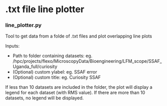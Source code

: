 # .txt file line plotter

### line_plotter.py
Tool to get data from a folde of .txt files and plot overlapping line plots

Inputs:
- Path to folder containing datasets: eg. /hpc/projects/flexo/MicroscopyData/Bioengineering/LFM_scope/SSAF_Uganda_full/curiosity
- (Optional) custom ylabel: eg. SSAF error
- (Optional) custom title: eg. Curiosity SSAF

If less than 10 datasets are included in the folder, the plot will display a legend for each dataset (with RMS value). If there are more than 10 datasets, no legend will be displayed.